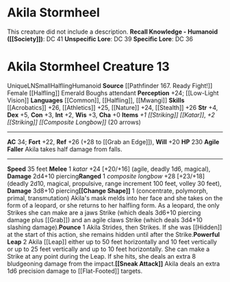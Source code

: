 ﻿---
ac: '34'
alignment: LN
all_resistance: null
burrow_speed: null
charisma: '+0'
climb_speed: null
constitution: '+3'
creature_ability:
- Agile Faller
- Change Shape
- Pounce
- Powerful Leap
- Sneak Attack
creature_family: null
description: 'This creature did not include a description.<br/><br/><b><u>Recall Knowledge
  - Humanoid</u> ( [[DATABASE/skill/Society|Society]] )</b>: DC 41<br/><b><u>Unspecific
  Lore</u></b>: DC 39<br/><b><u>Specific Lore</u></b>: DC 36'
dexterity: '+5'
element: null
fly_speed: null
fortitude: '+22'
hp: '230'
id: '1497'
immunity: null
intelligence: '+2'
land_speed: '35'
language:
- '[[DATABASE/language/Common|Common]]'
- '[[DATABASE/language/Halfling|Halfling]]'
- '[[DATABASE/language/Mwangi|Mwangi]]'
level: '13'
max_speed: '35'
name: Akila Stormheel
perception: '+24'
rarity: Unique
reflex: '+26'
resistance: null
rus_type_level: null
sense:
- '[[DATABASE/monsterability/Low-Light Vision|low-light vision]]'
size: Small
skill:
- '[[DATABASE/skill/Acrobatics|Acrobatics]] +26'
- '[[DATABASE/skill/Athletics|Athletics]] +25'
- '[[DATABASE/skill/Nature|Nature]] +24'
- '[[DATABASE/skill/Stealth|Stealth]] +26'
source: '[[DATABASE/source/Pathfinder 167. Ready Fight!|Pathfinder #167: Ready? Fight!]]'
speed:
- 35 feet
spell: null
strength: '+4'
strength_req: '4'
strongest_save:
- Reflex
swim_speed: null
trait:
- '[[DATABASE/trait/Halfling|Halfling]]'
- '[[DATABASE/trait/Humanoid|Humanoid]]'
- '[[DATABASE/trait/Unique|Unique]]'
type: Creature
vision: Low-light vision
weakest_save:
- Will
weakness: null
will: '+20'
wisdom: '+3'

---
# Akila Stormheel

This creature did not include a description.
**Recall Knowledge - Humanoid ([[Society]])**: DC 41
**Unspecific Lore**: DC 39
**Specific Lore**: DC 36

# Akila Stormheel <span class="item-type">Creature 13</span>

<span class="trait-unique item-trait">Unique</span><span class="trait-alignment item-trait">LN</span><span class="trait-size item-trait">Small</span><span class="item-trait">Halfling</span><span class="item-trait">Humanoid</span>
**Source** [[Pathfinder 167. Ready Fight!]]
Female [[Halfling]] Emerald Boughs attendant
**Perception** +24; [[Low-Light Vision]]
**Languages** [[Common]], [[Halfling]], [[Mwangi]]
**Skills** [[Acrobatics]] +26, [[Athletics]] +25, [[Nature]] +24, [[Stealth]] +26
**Str** +4, **Dex** +5, **Con** +3, **Int** +2, **Wis** +3, **Cha** +0
**Items** _+1 [[Striking]] [[Katar]]_, _+2 [[Striking]] [[Composite Longbow]]_ (20 arrows)

---
**AC** 34; **Fort** +22, **Ref** +26 (+28 to [[Grab an Edge]]), **Will** +20
**HP** 230
<span class="in-box-ability">**Agile Faller** Akila takes half damage from falls.</span>

---
**Speed** 35 feet
<span class="in-box-ability">**Melee** <span class="action-icon">1</span> _katar_ +24 [+20/+16] (agile, deadly 1d6, magical), **Damage** 2d4+10 piercing</span><span class="in-box-ability">**Ranged** <span class="action-icon">1</span> _composite longbow_ +28 [+23/+18] (deadly 2d10, magical, propulsive, range increment 100 feet, volley 30 feet), **Damage** 3d8+10 piercing</span><span class="in-box-ability">**[[Change Shape]]** <span class="action-icon">1</span> (concentrate, polymorph, primal, transmutation) Akila's mask melds into her face and she takes on the form of a leopard, or she returns to her halfling form. As a leopard, the only Strikes she can make are a jaws Strike (which deals 3d6+10 piercing damage plus [[Grab]]) and an agile claws Strike (which deals 3d4+10 slashing damage).</span><span class="in-box-ability">**Pounce** <span class="action-icon">1</span> Akila Strides, then Strikes. If she was [[Hidden]] at the start of this action, she remains hidden until after the Strike.</span><span class="in-box-ability">**Powerful Leap** <span class="action-icon">2</span> Akila [[Leap]] either up to 50 feet horizontally and 10 feet vertically or up to 25 feet vertically and up to 10 feet horizontally. She can make a Strike at any point during the Leap. If she hits, she deals an extra 8 bludgeoning damage from the impact.</span><span class="in-box-ability">**[[Sneak Attack]]** Akila deals an extra 1d6 precision damage to [[Flat-Footed]] targets.</span>